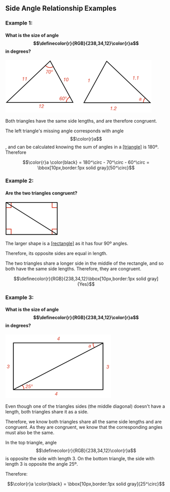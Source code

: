 ## Side Angle Relationship Examples


### Example 1:

#### What is the size of angle $$\definecolor{r}{RGB}{238,34,12}\color{r}a$$ in degrees?

![](ex1.png)

Both triangles have the same side lengths, and are therefore congruent.

The left triangle's missing angle corresponds with angle $$\color{r}a$$, and can be calculated knowing the sum of angles in a [[triangle]]((qr,'Math/Geometry_1/Triangles/base/AngleSum',#00756F)) is 180º. Therefore

$$\color{r}a \color{black} = 180^\circ - 70^\circ - 60^\circ = \bbox[10px,border:1px solid gray]{50^\circ}$$

### Example 2:

#### Are the two triangles congruent?

![](ex2.png)

The larger shape is a [[rectangle]]((qr,'Math/Geometry_1/RectanglesAndSquares/base/Rectangle',#00756F)) as it has four 90º angles.

Therefore, its opposite sides are equal in length.

The two triangles share a longer side in the middle of the rectangle, and so both have the same side lengths. Therefore, they are congruent.

$$\definecolor{r}{RGB}{238,34,12}\bbox[10px,border:1px solid gray]{Yes}$$



### Example 3:

#### What is the size of angle $$\definecolor{r}{RGB}{238,34,12}\color{r}a$$ in degrees?

![](ex3.png)

Even though one of the triangles sides (the middle diagonal) doesn't have a length, both triangles share it as a side.

Therefore, we know both triangles share all the same side lengths and are congruent. As they are congruent, we know that the corresponding angles must also be the same.

In the top triangle, angle $$\definecolor{r}{RGB}{238,34,12}\color{r}a$$ is opposite the side with length 3. On the bottom triangle, the side with length 3 is opposite the angle 25º.

Therefore:

$$\color{r}a \color{black} = \bbox[10px,border:1px solid gray]{25^\circ}$$
